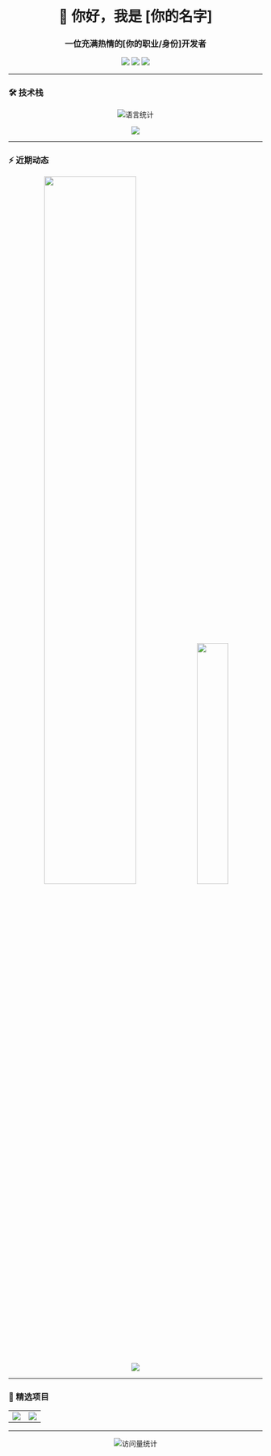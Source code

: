 <h1 align="center">👋 你好，我是 [你的名字]</h1>
<h3 align="center">一位充满热情的[你的职业/身份]开发者</h3>

<p align="center">
  <a href="https://linkedin.com/in/你的linkedin"><img src="https://img.shields.io/badge/LinkedIn-0077B5?style=for-the-badge&logo=linkedin&logoColor=white"/></a>
  <a href="mailto:你的邮箱"><img src="https://img.shields.io/badge/Gmail-D14836?style=for-the-badge&logo=gmail&logoColor=white"/></a>
  <a href="https://你的博客地址"><img src="https://img.shields.io/badge/个人博客-FF5722?style=for-the-badge&logo=blogger&logoColor=white"/></a>
</p>

---

### 🛠 技术栈

<!-- 语言统计卡片 -->
<p align="center">
  <img src="https://github-readme-stats.vercel.app/api/top-langs/?username=你的GitHub用户名&layout=compact&theme=radical&hide_border=true" alt="语言统计"/>
</p>

<!-- 技术图标 -->
<p align="center">
  <img src="https://skillicons.dev/icons?i=js,ts,py,java,react,vue,nodejs,aws,docker,git,github,linux,mysql,redis&perline=7" />
</p>

---

### ⚡ 近期动态

<!-- GitHub统计卡片 -->
<p align="center">
  <img width="60%" src="https://github-readme-stats.vercel.app/api?username=你的GitHub用户名&show_icons=true&theme=radical&hide_border=true" />
  <img width="35%" src="https://github-readme-streak-stats.herokuapp.com/?user=你的GitHub用户名&theme=radical&hide_border=true" />
</p>

<!-- 活动日历 -->
<p align="center">
  <img src="https://github-readme-activity-graph.vercel.app/graph?username=你的GitHub用户名&theme=react-dark&hide_border=true" />
</p>

---

### 🚀 精选项目

<!-- 项目卡片 -->
<table>
  <tr>
    <td width="50%">
      <a href="https://github.com/你的GitHub用户名/项目1">
        <img src="https://github-readme-stats.vercel.app/api/pin/?username=你的GitHub用户名&repo=项目1&theme=radical" />
      </a>
    </td>
    <td width="50%">
      <a href="https://github.com/你的GitHub用户名/项目2">
        <img src="https://github-readme-stats.vercel.app/api/pin/?username=你的GitHub用户名&repo=项目2&theme=radical" />
      </a>
    </td>
  </tr>
</table>

---

<p align="center">
  <img src="https://komarev.com/ghpvc/?username=你的GitHub用户名&color=blueviolet&style=flat-square" alt="访问量统计"/>
</p>
